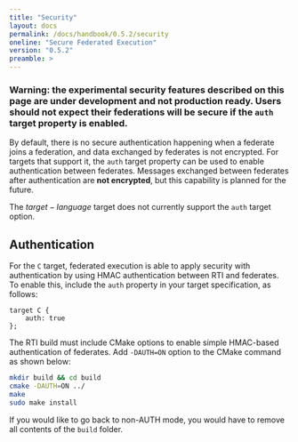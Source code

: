 ```yaml
---
title: "Security"
layout: docs
permalink: /docs/handbook/0.5.2/security
oneline: "Secure Federated Execution"
version: "0.5.2"
preamble: >
---
```


### Warning: the experimental security features described on this page are under development and not production ready. Users should not expect their federations will be secure if the `auth` target property is enabled.

By default, there is no secure authentication happening when a federate joins a federation, and data exchanged by federates is not encrypted. For targets that support it, the `auth` target property can be used to enable authentication between federates. Messages exchanged between federates after authentication are **not encrypted**, but this capability is planned for the future.

<div class="lf-cpp lf-py lf-ts lf-rs">

The $target-language$ target does not currently support the `auth` target option.

</div>

<div class="lf-c">

## Authentication

For the `C` target, federated execution is able to apply security with authentication by using HMAC authentication between RTI and federates. To enable this, include the `auth` property in your target specification, as follows:

```lf-c
target C {
    auth: true
};
```

The RTI build must include CMake options to enable simple HMAC-based authentication of federates. Add `-DAUTH=ON` option to the CMake command as shown below:

```bash
mkdir build && cd build
cmake -DAUTH=ON ../
make
sudo make install
```

If you would like to go back to non-AUTH mode, you would have to remove all contents of the `build` folder.

</div>